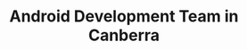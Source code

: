 ---
title: Android Development Team in Canberra
permalink: /landings/locations/canberra/developer/android
technology: Android
location: Canberra
---